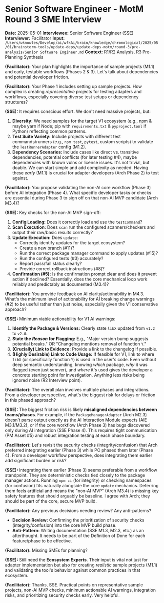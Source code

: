 # Senior Software Engineer - MotM Round 3 SME Interview

**Date:** 2025-05-01
**Interviewee:** Senior Software Engineer (SSE)
**Interviewer:** Facilitator
**Input:** `/Users/wknowles/Develop/ai/wfkAi/brain/knowledge/chronological/2025/05/01/brainstorm-tools/update-deps/update-deps-motm/round-3/pre-analysis/Senior Software Engineer.md`
**Context:** R1/R2 Analysis, R3 Pre-Planning Synthesis

**(Facilitator):** Your plan highlights the importance of sample projects (M1.1) and early, testable workflows (Phases 2 & 3). Let's talk about dependencies and potential developer friction.

**(Facilitator):** Your Phase 1 includes setting up sample projects. How complex is creating *representative* projects for testing adapters and workflows, especially covering diverse test setups or dependency structures?

**(SSE):** It requires conscious effort. We don't need massive projects, but:
1.  **Diversity:** We need samples for the target V1 ecosystem (e.g., npm & maybe yarn if Node; pip with `requirements.txt` & `pyproject.toml` if Python) reflecting common patterns.
2.  **Test Suite Variety:** Include projects with different test commands/runners (e.g., `npm test`, `pytest`, custom scripts) to validate the `TestRunnerAdapter` config (M1.2).
3.  **Dependency Scenarios:** Include cases like direct vs. transitive dependencies, potential conflicts (for later testing #4), maybe dependencies with known vulns or license issues.
It's not trivial, but doable. We can start simple and add complexity as needed. Having these *early* (M1.1) is crucial for adapter developers (Arch Phase 2) to test against.

**(Facilitator):** You propose validating the non-AI core workflow (Phase 3) before AI integration (Phase 4). What specific developer tasks or checks are essential during Phase 3 to sign off on that non-AI MVP candidate (Arch M3.4)?

**(SSE):** Key checks for the non-AI MVP sign-off:
1.  **Config Loading:** Does it correctly load and use the `testCommand`?
2.  **Scan Execution:** Does `scan` run the configured scanners/checkers and output their raw/basic results correctly?
3.  **Update Execution:** Does `update`:
    *   Correctly identify updates for the target ecosystem?
    *   Create a new branch (#11)?
    *   Run the correct package manager command to apply updates (#15)?
    *   Run the configured tests (#3) accurately?
    *   Report pass/fail status clearly?
    *   Provide correct rollback instructions (#8)?
4.  **Confirmation (#5):** Is the confirmation prompt clear and does it prevent action if declined?
Essentially, does the core mechanical loop work reliably and predictably as documented (M3.4)?

**(Facilitator):** You provide feedback on AI clarity/actionability in M4.3. What's the minimum level of actionability for AI breaking change warnings (#2) to be useful rather than just noise, especially given the V1 conservative approach?

**(SSE):** Minimum viable actionability for V1 AI warnings:
1.  **Identify the Package & Versions:** Clearly state `libX` updated from `v1.2` to `v2.0`.
2.  **State the *Reason* for Flagging:** E.g., "Major version bump suggests potential breaks." OR "Changelog mentions removal of function `Y`."
3.  **(Crucially) Link to Evidence:** Provide a link to the changelog if possible.
4.  **(Highly Desirable) Link to Code Usage:** If feasible for V1, link to where `libX` (or specifically function `Y`) is used in the user's code.
Even without deep semantic understanding, knowing *which* package, *why* it was flagged (even just semver), and *where* it's used gives the developer a concrete starting point for investigation. Anything less risks being ignored noise (R2 Interview point).

**(Facilitator):** The overall plan involves multiple phases and integrations. From a developer perspective, what's the biggest risk for delays or friction in this phased approach?

**(SSE):** The biggest friction risk is likely **misaligned dependencies between teams/phases**. For example, if the `PackageManagerAdapter` (Arch M2.3) doesn't parse output exactly as the AI Interaction Module expects (AIE M3.1/M3.2), or if the core workflow (Arch Phase 3) has bugs discovered only during AI integration (SSE Phase 4). This requires tight communication (PM Asset #5) and robust integration testing at each phase boundary.

**(Facilitator):** Let's revisit the security checks (integrity/confusion) that Arch preferred integrating earlier (Phase 3) while PO phased them later (Phase 4). From a developer workflow perspective, does integrating them earlier add significant burden or risk?

**(SSE):** Integrating them earlier (Phase 3) seems preferable from a workflow standpoint. They are deterministic checks tied closely to the package manager actions. Running `npm ci` (for integrity) or checking namespaces (for confusion) fits naturally alongside the core `update` mechanics. Deferring them feels artificial and means the "non-AI MVP" (Arch M3.4) is missing key safety features that should arguably be baseline. I agree with Arch; they should be part of the core, secure MVP build.

**(Facilitator):** Any previous decisions needing review? Any anti-patterns?
*   **Decision Review:** Confirming the prioritization of security checks (integrity/confusion) into the core MVP build phase.
*   **Anti-Pattern:** Writing documentation (SSE M1.3, M2.3, etc.) as an afterthought. It needs to be part of the Definition of Done for each feature/phase to be effective.

**(Facilitator):** Missing SMEs for planning?

**(SSE):** Still need the **Ecosystem Experts**. Their input is vital not just for adapter implementation but also for creating *realistic* sample projects (M1.1) and validating the tool's behavior against common practices in that ecosystem.

**(Facilitator):** Thanks, SSE. Practical points on representative sample projects, non-AI MVP checks, minimum actionable AI warnings, integration risks, and prioritizing security checks early. Very helpful. 